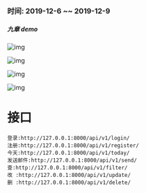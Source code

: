 ###  时间: 2019-12-6 ~~ 2019-12-9


#####  <span style="font-siez='20px'"> 九章 demo</span>  <br/>

![img](https://github.com/zhengquantao/jiuzhang-react/tree/master/src/img/home.png)

![img](https://github.com/zhengquantao/jiuzhang-react/tree/master/src/img/today.png)

![img](https://github.com/zhengquantao/jiuzhang-react/tree/master/src/img/login.png)

![img](https://github.com/zhengquantao/jiuzhang-react/tree/master/src/img/register.png)

# 接口
```text
登录:http://127.0.0.1:8000/api/v1/login/
注册:http://127.0.0.1:8000/api/v1/register/
今天:http://127.0.0.1:8000/api/v1/today/
发送邮件:http://127.0.0.1:8000/api/v1/send/
查:http://127.0.0.1:8000/api/v1/filter/
改 :http://127.0.0.1:8000/api/v1/update/
删 :http://127.0.0.1:8000/api/v1/delete/
```


